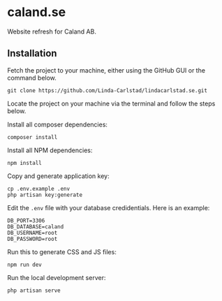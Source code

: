 # caland.se

Website refresh for Caland AB. 

## Installation 

Fetch the project to your machine, either using the GitHub GUI or the command below.

```
git clone https://github.com/Linda-Carlstad/lindacarlstad.se.git
```

Locate the project on your machine via the terminal and follow the steps below.

Install all composer dependencies:

```
composer install
```

Install all NPM dependencies:

```
npm install
```

Copy and generate application key:

```
cp .env.example .env
php artisan key:generate
```

Edit the `.env` file with your database credidentials. Here is an example:

```
DB_PORT=3306
DB_DATABASE=caland
DB_USERNAME=root
DB_PASSWORD=root
```

Run this to generate CSS and JS files:

```
npm run dev
```

Run the local development server:

```
php artisan serve
```
